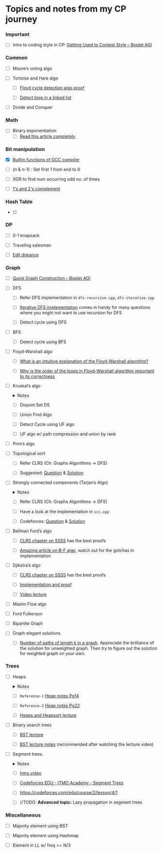 # Topics and notes from my CP journey

### Important
- [ ] Intro to coding style in CP: [Getting Used to Contest Style – Boplet AGI](https://boplets.com/2019/07/10/getting-used-to-contest-style-for-beginners/)

### Common

- [ ] Moore’s voting algo

- [ ] Tortoise and Hare algo

  - [ ] [Floyd cycle detection algo proof](https://cs.stackexchange.com/a/90990/92327)

  - [ ] [Detect loop in a linked list](https://www.geeksforgeeks.org/detect-loop-in-a-linked-list/)

- [ ] Divide and Conquer

### Math
- [ ] Binary exponentiation
  - [ ] [Read this article completely]()

### Bit manipulation

- [x] [Builtin functions of GCC compiler](https://www.geeksforgeeks.org/builtin-functions-gcc-compiler/)

- [ ] (n & n-1) : Set first 1 from end to 0

- [ ] XOR to find num occurring odd no. of times

- [ ] [1's and 2's complement](https://www.geeksforgeeks.org/whats-difference-between-1s-complement-and-2s-complement/)

### Hash Table

- [ ] 

### DP

- [ ] 0-1 knapsack

- [ ] Traveling salesman

- [ ] [Edit distance](https://www.geeksforgeeks.org/edit-distance-dp-5/)

### Graph

- [ ] [Quick Graph Construction – Boplet AGI](https://boplets.com/2019/07/17/quick-graph-construction/)

- [ ] DFS

  - [ ] Refer DFS implementation in `dfs-recursive.cpp`, `dfs-iterative.cpp`

  - [ ] [Iterative DFS implementation](https://www.geeksforgeeks.org/iterative-depth-first-traversal/) comes in handy for many questions where you might not want to use recursion for DFS

  - [ ] Detect cycle using DFS

- [ ] BFS

  - [ ] Detect cycle using BFS

- [ ] Floyd-Warshall algo

  - [ ] [What is an intuitive explanation of the Floyd-Warshall algorithm?](https://www.quora.com/What-is-an-intuitive-explanation-of-the-Floyd-Warshall-algorithm)

  - [ ] [Why is the order of the loops in Floyd-Warshall algorithm important to its correctness](https://www.quora.com/Why-is-the-order-of-the-loops-in-Floyd-Warshall-algorithm-important-to-its-correctness)
  
- [ ] Kruskal’s algo
  
  <details>
    <summary>Notes</summary>

    - 
    
  </details>
  
  - [ ] Disjoint Set DS

  - [ ] Union Find Algo

  - [ ] Detect Cycle using UF algo

  - [ ] UF algo w/ path compression and union by rank

- [ ] Prim’s algo

- [ ] Topological sort

  - [ ] Refer CLRS (Ch: Graphs Algorithms -> DFS)

  - [ ] Suggested: [Question](https://codeforces.com/contest/510/problem/C) & [Solution](https://codeforces.com/contest/510/submission/62527560)

- [ ] Strongly connected components (Tarjan’s Algo)

  <details>
    <summary>Notes</summary>

    - If a node has even a single outgoing edge, then it cannot be the one finshing last during DFS

    - Equivalently, if a node has only incoming edges and you reverse all the edges, then it will be the first one to finish.
  
  </details>

  - [ ] Refer CLRS (Ch: Graphs Algorithms -> DFS)

  - [ ] Have a look at the implementation in `scc.cpp`

  - [ ] Codeforces: [Question](https://codeforces.com/problemset/problem/427/C) &  [Solution](https://codeforces.com/contest/427/submission/80524508)


- [ ] Bellman Ford’s algo
  - [ ] [CLRS chapter on SSSS](https://edutechlearners.com/download/Introduction_to_algorithms-3rd%20Edition.pdf#page=664) has the best proofs

  - [ ] [Amazing article on B-F algo](https://cp-algorithms.com/graph/bellman_ford.html), watch out for the gotchas in implementation
- [ ] Djikstra’s algo

  - [ ] [CLRS chapter on SSSS](https://edutechlearners.com/download/Introduction_to_algorithms-3rd%20Edition.pdf#page=664) has the best proofs

  - [ ] [Implementation and proof](https://cp-algorithms.com/graph/dijkstra_sparse.html)

  - [ ] [Video lecture](https://www.youtube.com/watch?v=2E7MmKv0Y24&list=PLUl4u3cNGP61Oq3tWYp6V_F-5jb5L2iHb&index=17&t=0s)

- [ ] Maxim Flow algo

- [ ] Ford Fulkerson

- [ ] Bipartite Graph

- [ ] Graph elegant solutions

  - [ ] [Number of paths of length k
in a graph](https://cp-algorithms.com/algebra/binary-exp.html#toc-tgt-7). Appreciate the brilliance of the solution for unweighted graph. Then try to figure out the solution for weighted graph on your own.

### Trees
- [ ] Heaps
  <details> 
    <summary>Notes</summary>

    - `build_max_heap` runs `max_heapify` from `n/2 downto 1` only

    - Runtime of `build_max_heap` O(n) instead of O(nlogn) (). Still `heapsort` takes O(nlogn) time. See `Reference-1` and `Reference-2` below.
  </details>

  - [ ] `Reference-1` [Heap notes Pg14](https://ocw.mit.edu/courses/electrical-engineering-and-computer-science/6-006-introduction-to-algorithms-fall-2011/lecture-videos/MIT6_006F11_lec04.pdf#page=14)

  - [ ] `Reference-2` [Heap notes Pg22](https://ocw.mit.edu/courses/electrical-engineering-and-computer-science/6-006-introduction-to-algorithms-fall-2011/lecture-videos/MIT6_006F11_lec04.pdf#page=22)

  - [ ] [Heaps and Heapsort lecture](https://www.youtube.com/watch?v=B7hVxCmfPtM&list=PLUl4u3cNGP61Oq3tWYp6V_F-5jb5L2iHb&index=4)

- [ ] Binary search trees

  - [ ] [BST lecture](https://www.youtube.com/watch?v=9Jry5-82I68&list=PLUl4u3cNGP61Oq3tWYp6V_F-5jb5L2iHb&index=6&t=0s)

  - [ ] [BST lecture notes](https://ocw.mit.edu/courses/electrical-engineering-and-computer-science/6-006-introduction-to-algorithms-fall-2011/lecture-videos/MIT6_006F11_lec05.pdf) (recommended after watching the lecture video)
- [ ] Segment trees.
  <details>
    <summary>Notes</summary>
    
    - Used to find sum of range of indices in an array in O(logn) time. Brute force would take O(n) time for computing sum, O(1) time for value update

    - Leaf nodes are the array itself. Subsequent upper layer contain nodes which simply represent the sum of their own sub-tree.

    - Total no. of nodes in tree = n + n/2 + ... + 1 

      = (2^(logn +1) - 1)/(2-1) = 2n -1 

      = O(n) space 

    - Time complexity for update is O(logn) since only one of the leaf values changes. Then you just have to change all its ancestors upto the root.
    
  </details>
  
  - [ ] [Intro video](https://www.youtube.com/watch?v=Ic7OO3Uw6J0)

  - [ ] [Codeforces EDU - ITMO Academy - Segment Trees](https://codeforces.com/edu/course/2/lesson/4/1)

  - [ ] https://codeforces.com/edu/course/2/lesson/4/1

  - [ ] //TODO: **Advanced topic:** Lazy propagation in segment trees



### Miscellaneous
- [ ] Majority element using BST

- [ ] Majority element using Hashmap

- [ ] Element in LL w/ freq >= N/3



